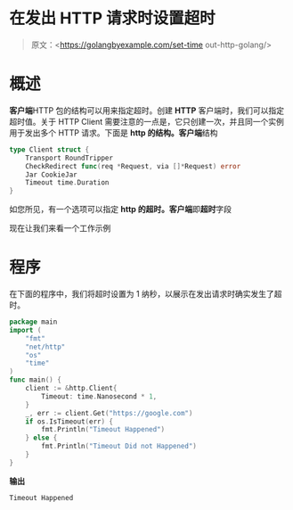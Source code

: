 # 在发出 HTTP 请求时设置超时

> 原文：<https://golangbyexample.com/set-time out-http-golang/>

# **概述**

**客户端**HTTP 包的结构可以用来指定超时。创建 **HTTP** 客户端时，我们可以指定超时值。关于 HTTP Client 需要注意的一点是，它只创建一次，并且同一个实例用于发出多个 HTTP 请求。下面是 **http 的结构。客户端**结构

```go
type Client struct {
	Transport RoundTripper
	CheckRedirect func(req *Request, via []*Request) error
	Jar CookieJar
	Timeout time.Duration
}
```

如您所见，有一个选项可以指定 **http 的超时。客户端**即**超时**字段

现在让我们来看一个工作示例

# **程序**

在下面的程序中，我们将超时设置为 1 纳秒，以展示在发出请求时确实发生了超时。

```go
package main
import (
    "fmt"
    "net/http"
    "os"
    "time"
)
func main() {
    client := &http.Client{
        Timeout: time.Nanosecond * 1,
    }
    _, err := client.Get("https://google.com")
    if os.IsTimeout(err) {
        fmt.Println("Timeout Happened")
    } else {
        fmt.Println("Timeout Did not Happened")
    }
}
```

**输出**

```go
Timeout Happened
```
